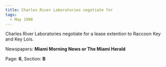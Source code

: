 ```yaml
---  
title: Charles River Laboratories negotiate for  
tags:  
  - May 1990  
---  
```

  
Charles River Laboratories negotiate for a lease extention to Raccoon Key and Key Lois.  
  
Newspapers: **Miami Morning News or The Miami Herald**  
  
Page: **6**, Section: **B** 
